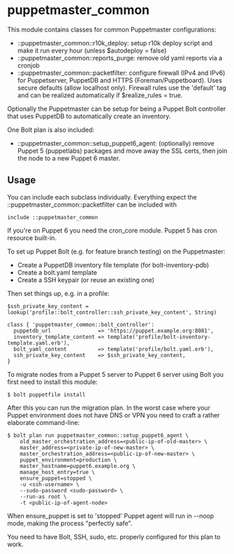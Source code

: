 # puppetmaster_common

This module contains classes for common Puppetmaster configurations:

* ::puppetmaster_common::r10k_deploy: setup r10k deploy script and make it run every hour (unless $autodeploy = false)
* ::puppetmaster_common::reports_purge: remove old yaml reports via a cronjob
* ::puppetmaster_common::packetfilter: configure firewall (IPv4 and IPv6) for Puppetserver, PuppetDB and HTTPS (Foreman/Puppetboard). Uses secure defaults (allow localhost only). Firewall rules use the 'default' tag and can be realized automatically if $realize_rules = true.

Optionally the Puppetmaster can be setup for being a Puppet Bolt controller that uses PuppetDB to automatically create an inventory.

One Bolt plan is also included:

* ::puppetmaster_common::setup_puppet6_agent: (optionally) remove Puppet 5 (puppetlabs) packages and move away the SSL certs, then join the node to a new Puppet 6 master.

## Usage

You can include each subclass individually. Everything expect the ::puppetmaster_common::packetfilter can be included with

    include ::puppetmaster_common

If you're on Puppet 6 you need the cron_core module. Puppet 5 has cron resource
built-in.

To set up Puppet Bolt (e.g. for feature branch testing) on the Puppetmaster:

* Create a PuppetDB inventory file template (for bolt-inventory-pdb)
* Create a bolt.yaml template
* Create a SSH keypair (or reuse an existing one)

Then set things up, e.g. in a profile:

    $ssh_private_key_content = lookup('profile::bolt_controller::ssh_private_key_content', String)
    
    class { 'puppetmaster_common::bolt_controller':
      puppetdb_url               => 'https://puppet.example.org:8081',
      inventory_template_content => template('profile/bolt-inventory-template.yaml.erb'),
      bolt_yaml_content          => template('profile/bolt.yaml.erb'),
      ssh_private_key_content    => $ssh_private_key_content,
    }

To migrate nodes from a Puppet 5 server to Puppet 6 server using Bolt you first need to
install this module:

    $ bolt puppetfile install

After this you can run the migration plan. In the worst case where your Puppet
environment does not have DNS or VPN you need to craft a rather elaborate
command-line:

    $ bolt plan run puppetmaster_common::setup_puppet6_agent \
        old_master_orchestration_address=<public-ip-of-old-master> \
        master_address=<private-ip-of-new-master> \
        master_orchestration_address=<public-ip-of-new-master> \
        puppet_environment=production \
        master_hostname=puppet6.example.org \
        manage_host_entry=true \
        ensure_puppet=stopped \
        -u <ssh-username> \
        --sudo-password <sudo-password> \
        --run-as root \
        -t <public-ip-of-agent-node>

When ensure_puppet is set to 'stopped' Puppet agent will run in --noop mode,
making the process "perfectly safe".

You need to have Bolt, SSH, sudo, etc. properly configured for this plan to work.
